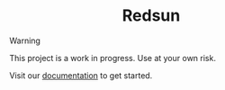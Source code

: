 <h1 align="center">Redsun</h1>

> [!WARNING]
> This project is a work in progress. Use at your own risk.

Visit our [documentation](https://redsun-acquisition.github.io/) to get started.
